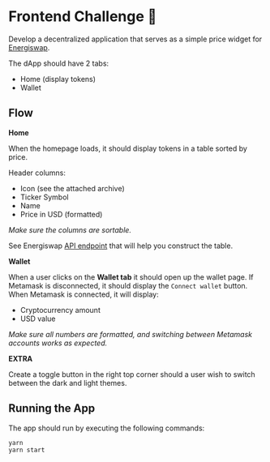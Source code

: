 # Frontend Challenge :muscle:

Develop a decentralized application that serves as a simple price widget for [Energiswap](https://app.energiswap.exchange).

The dApp should have 2 tabs:
- Home (display tokens)
- Wallet

## Flow

**Home**

When the homepage loads, it should display tokens in a table sorted by price.

Header columns:
- Icon (see the attached archive)
- Ticker Symbol
- Name
- Price in USD (formatted)

_Make sure the columns are sortable._

See Energiswap [API endpoint](https://api.energiswap.exchange/v1/assets) that will help you construct the table.

**Wallet**

When a user clicks on the **Wallet tab** it should open up the wallet page. If Metamask is disconnected, it should
display the `Connect wallet` button. When Metamask is connected, it will display:
- Cryptocurrency amount
- USD value

_Make sure all numbers are formatted, and switching between Metamask accounts works as expected._

**EXTRA**

Create a toggle button in the right top corner should a user wish to switch between the dark and light themes.

## Running the App

The app should run by executing the following commands:
```sh
yarn
yarn start
```
